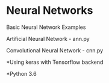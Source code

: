 # Neural Networks

Basic Neural Network Examples


Artificial Neural Network - ann.py

Convolutional Neural Network - cnn.py




*Using keras with Tensorflow backend

*Python 3.6
